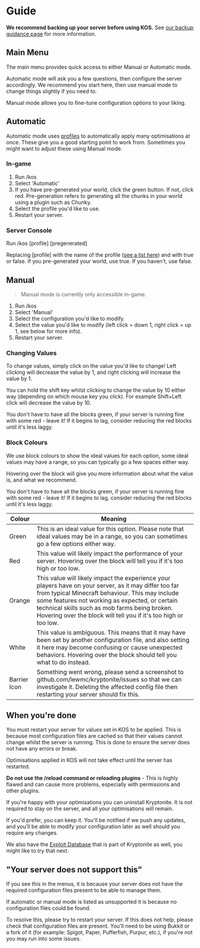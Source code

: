 # Guide

<warning>
    <strong>We recommend backing up your server before using KOS.</strong>
    See <a href="KR-Backup.md">our backup guidance page</a> for more information.
</warning>

## Main Menu
The main menu provides quick access to either Manual or Automatic mode.

Automatic mode will ask you a few questions, then configure the server accordingly. We recommend you start here, then use manual mode to change things slightly if you need to.

Manual mode allows you to fine-tune configuration options to your liking.

## Automatic
Automatic mode uses [profiles](KR-Profiles.md) to automatically apply many optimisations at once.
These give you a good starting point to work from.
Sometimes you might want to adjust these using Manual mode.

### In-game
1. Run /kos
2. Select 'Automatic'
3. If you have pre-generated your world, click the green button. If not, click red. Pre-generation refers to generating all the chunks in your world using a plugin such as Chunky.
4. Select the profile you'd like to use.
5. Restart your server.

### Server Console
Run /kos [profile] [pregenerated]

Replacing [profile] with the name of the profile ([see a list here](KR-Profiles.md)) and <pregenerated> with true or false. If you pre-generated your world, use true. If you haven't, use false.

## Manual

> Manual mode is currently only accessible in-game.

1. Run /kos
2. Select 'Manual'
3. Select the configuration you'd like to modify.
4. Select the value you'd like to modify (left click = down 1, right click = up 1, see below for more info).
5. Restart your server.

### Changing Values
To change values, simply click on the value you'd like to change! Left clicking will decrease the value by 1, and right clicking will increase the value by 1.

You can hold the shift key whilst clicking to change the value by 10 either way (depending on which mouse key you click). For example Shift+Left click will decrease the value by 10.

You don't have to have all the blocks green, if your server is running fine with some red - leave it! If it begins to lag, consider reducing the red blocks until it's less laggy.

### Block Colours
We use block colours to show the ideal values for each option, some ideal values may have a range, so you can typically go a few spaces either way.

Hovering over the block will give you more information about what the value is, and what we recommend.

You don't have to have all the blocks green, if your server is running fine with some red - leave it! If it begins to lag, consider reducing the red blocks until it's less laggy.

| Colour       | Meaning                                                                                                                                                                                                                                                                                                                          |
|--------------|----------------------------------------------------------------------------------------------------------------------------------------------------------------------------------------------------------------------------------------------------------------------------------------------------------------------------------|
| Green        | This is an ideal value for this option. Please note that ideal values may be in a range, so you can sometimes go a few options either way.                                                                                                                                                                                       |
| Red          | This value will likely impact the performance of your server. Hovering over the block will tell you if it's too high or too low.                                                                                                                                                                                                 |
| Orange       | This value will likely impact the experience your players have on your server, as it may differ too far from typical Minecraft behaviour. This may include some features not working as expected, or certain technical skills such as mob farms being broken. Hovering over the block will tell you if it's too high or too low. |
| White        | This value is ambiguous. This means that it may have been set by another configuration file, and also setting it here may become confusing or cause unexpected behaviors. Hovering over the block should tell you what to do instead.                                                                                            | 
| Barrier Icon | Something went wrong, please send a screenshot to github.com/lewmc/kryptonite/issues so that we can investigate it. Deleting the affected config file then restarting your server should fix this.                                                                                                                               | 

## When you're done
You must restart your server for values set in KOS to be applied.
This is because most configuration files are cached so that their values cannot change whilst the server is running.
This is done to ensure the server does not have any errors or break.

Optimisations applied in KOS will not take effect until the server has restarted.

**Do not use the /reload command or reloading plugins** - This is highly flawed and can cause more problems, especially with permissions and other plugins.

If you're happy with your optimisations you can uninstall Kryptonite.
It is not required to stay on the server, and all your optimisations will remain.

If you'd prefer, you can keep it. You'll be notified if we push any updates, and you'll be able to modify your configuration later as well should you require any changes.

We also have the [Exploit Database](KR-Exploit-Database.md) that is part of Kryptonite as well, you might like to try that next.

## "Your server does not support this"
If you see this in the menus, it is because your server does not have the required configuration files present to be able to manage them.

If automatic or manual mode is listed as unsupported it is because no configuration files could be found.

To resolve this, please try to restart your server. If this does not help, please check that configuration files are present. You'll need to be using Bukkit or a fork of it (for example: Spigot, Paper, Pufferfish, Purpur, etc.), if you're not you may run into some issues.
